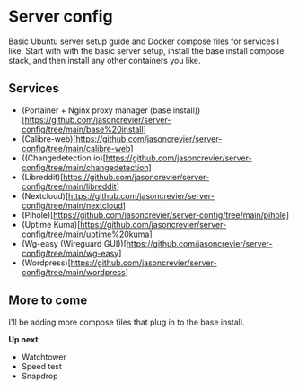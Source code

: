 # Server config

Basic Ubuntu server setup guide and Docker compose files for services I like. Start with with the basic server setup, install the base install compose stack, and then install any other containers you like.

## Services

- (Portainer + Nginx proxy manager (base install))[https://github.com/jasoncrevier/server-config/tree/main/base%20install]
- (Calibre-web)[https://github.com/jasoncrevier/server-config/tree/main/calibre-web]
- ((Changedetection.io)[https://github.com/jasoncrevier/server-config/tree/main/changedetection]
- (Libreddit)[https://github.com/jasoncrevier/server-config/tree/main/libreddit]
- (Nextcloud)[https://github.com/jasoncrevier/server-config/tree/main/nextcloud]
- (Pihole)[https://github.com/jasoncrevier/server-config/tree/main/pihole]
- (Uptime Kuma)[https://github.com/jasoncrevier/server-config/tree/main/uptime%20kuma]
- (Wg-easy (Wireguard GUI))[https://github.com/jasoncrevier/server-config/tree/main/wg-easy]
- (Wordpress)[https://github.com/jasoncrevier/server-config/tree/main/wordpress]

## More to come

I'll be adding more compose files that plug in to the base install.

**Up next**:

- Watchtower
- Speed test
- Snapdrop

